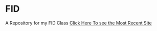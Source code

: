 # FID
A Repository for my FID Class
[Click Here To see the Most Recent Site](https://yang0s.github.io/FID/Projects/website3/index.html)

